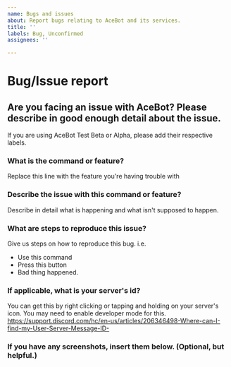 ```yaml
---
name: Bugs and issues
about: Report bugs relating to AceBot and its services.
title: ''
labels: Bug, Unconfirmed
assignees: ''

---
```


# Bug/Issue report  
Are you facing an issue with AceBot? Please describe in good enough detail about the issue.  
---
If you are using AceBot Test Beta or Alpha, please add their respective labels.


### What is the command or feature?
Replace this line with the feature you're having trouble with

### Describe the issue with this command or feature?
Describe in detail what is happening and what isn't supposed to happen.

### What are steps to reproduce this issue?
Give us steps on how to reproduce this bug.
i.e.
- Use this command
- Press this button
- Bad thing happened.

### If applicable, what is your server's id?
You can get this by right clicking or tapping and holding on your server's icon.
You may need to enable developer mode for this.
https://support.discord.com/hc/en-us/articles/206346498-Where-can-I-find-my-User-Server-Message-ID-

### If you have any screenshots, insert them below. (Optional, but helpful.)
